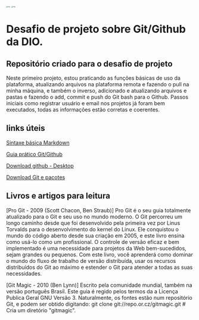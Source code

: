 

<img src="https://hermes.digitalinnovation.one/files/assets/c246248e-f374-4905-9154-1a5bf3ea4f8a.png" alt="img" style="zoom:25%;" />

<img src="https://hermes.digitalinnovation.one/companies/0018735d-ee63-4064-bc29-55a2ef0f0ff0.png" alt="img" style="zoom: 25%;" />



# Desafio de projeto sobre Git/Github da DIO.



## Repositório criado para o desafio de projeto



Neste primeiro projeto, estou praticando as funções básicas de uso da plataforma, atualizando arquivos na plataforma remota e fazendo o pull na minha máquina, e também o inverso, adicionado e atualizando arquivos e pastas e fazendo o add, commit e push do Git bash para o Github. Passos iniciais como registrar usuário e email nos projetos já foram bem executados, todas as informações estão corretas e coerentes. 



## links úteis

[Sintaxe básica Markdown](https://www.markdownguide.org/)

[Guia prático Git/Github](https://rogerdudler.github.io/git-guide/index.pt_BR.html)

[Download github - Desktop](https://desktop.github.com/)

[Download Git e pacotes](https://git-scm.com/downloads)


## Livros e artigos para leitura

[Pro Git - 2009 (Scott Chacon, Ben Straub)]
Pro Git é o seu guia totalmente atualizado para o Git e seu uso no mundo moderno. O Git percorreu um longo caminho desde que foi desenvolvido pela primeira vez por Linus Torvalds para o desenvolvimento do kernel do Linux. Ele conquistou o mundo do código aberto desde sua criação em 2005, e este livro ensina como usá-lo como um profissional.
O controle de versão eficaz e bem implementado é uma necessidade para projetos da Web bem-sucedidos, sejam grandes ou pequenos. Com este livro, você aprenderá como dominar o mundo do fluxo de trabalho de versão distribuída, usar os recursos distribuídos do Git ao máximo e estender o Git para atender a todas as suas necessidades.

[Git Magic - 2010 (Ben Lynn)]
Escrito pela comunidade mundial, também na versão português Brasil.
Este guia é regido pelos termos da a Licença Publica Geral GNU Versão 3. Naturalmente, os fontes estão num repositório Git, e podem ser obtido digitando:
git clone git://repo.or.cz/gitmagic.git    # Cria um diretório "gitmagic".
